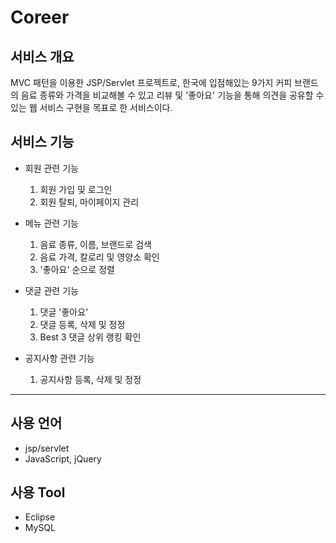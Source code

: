 # Coreer

## 서비스 개요
MVC 패턴을 이용한 JSP/Servlet 프로젝트로, 한국에 입점해있는 9가지 커피 브랜드의 음료 종류와 가격을 비교해볼 수 있고
리뷰 및 '좋아요' 기능을 통해 의견을 공유할 수 있는 웹 서비스 구현을 목표로 한 서비스이다.

## 서비스 기능
* 회원 관련 기능
  1. 회원 가입 및 로그인
  2. 회원 탈퇴, 마이페이지 관리

* 메뉴 관련 기능
  1. 음료 종류, 이름, 브랜드로 검색
  2. 음료 가격, 칼로리 및 영양소 확인
  3. '좋아요' 순으로 정렬

* 댓글 관련 기능
  1. 댓글 '좋아요'
  2. 댓글 등록, 삭제 및 정정
  3. Best 3 댓글 상위 랭킹 확인

* 공지사항 관련 기능
  1. 공지사항 등록, 삭제 및 정정


***
## 사용 언어
* jsp/servlet
* JavaScript, jQuery

## 사용 Tool
* Eclipse
* MySQL
